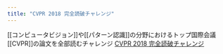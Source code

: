 ```yaml
---
title: "CVPR 2018 完全読破チャレンジ"
---
```


[[コンピュータビジョン]]や[[パターン認識]]の分野におけるトップ国際会議[[CVPR]]の論文を全部読むチャレンジ
[CVPR 2018 完全読破チャレンジ](http://hirokatsukataoka.net/project/cc/cvpr2018survey.html)